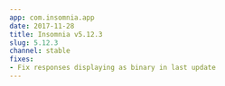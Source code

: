 ```yaml
---
app: com.insomnia.app
date: 2017-11-28
title: Insomnia v5.12.3
slug: 5.12.3
channel: stable
fixes:
- Fix responses displaying as binary in last update
---
```

